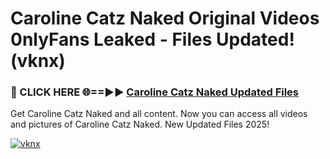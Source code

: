# Caroline Catz Naked Original Videos 0nlyFans Leaked - Files Updated! (vknx)

<h3>🔴 CLICK HERE 🌐==►► <a href="https://tinyurl.com/yckcrads" rel="nofollow">Caroline Catz Naked Updated Files</a></h3>

Get Caroline Catz Naked and all content. Now you can access all videos and pictures of Caroline Catz Naked. New Updated Files 2025!

[![vknx](https://i.imgur.com/hpKpOFt.gif)](https://tinyurl.com/yckcrads)
